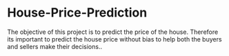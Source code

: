 # House-Price-Prediction
The objective of this project is to predict the price of the house. Therefore its important to predict the house price without bias to help both the buyers and sellers make their decisions..
